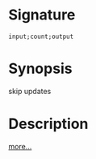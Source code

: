 # Signature
```vikid-signature
input;count;output
```

# Synopsis
skip updates

# Description

[more...](http://reactivex.io/documentation/operators/skip.html)